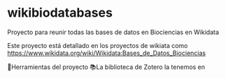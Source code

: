 # wikibiodatabases
Proyecto para reunir todas las bases de datos en Biociencias en Wikidata

Este proyecto está detallado en los proyectos de wikiata  como https://www.wikidata.org/wiki/Wikidata:Bases_de_Datos_Biociencias


🧰Herramientas del proyecto
📚La biblioteca de Zotero la tenemos en 
